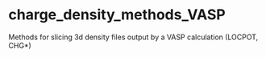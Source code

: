 # charge_density_methods_VASP
Methods for slicing 3d density files output by a VASP calculation (LOCPOT, CHG*)
